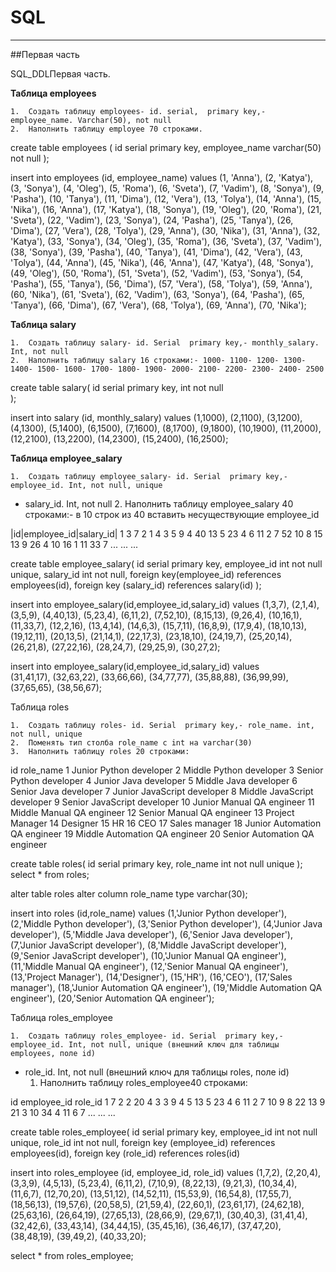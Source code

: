 # SQL
-----------------
##Первая часть

SQL_DDLПервая часть.

**Таблица employees**

	1.	Создать таблицу employees- id. serial,  primary key,- employee_name. Varchar(50), not null
	2.	Наполнить таблицу employee 70 строками.


create table employees (
		id serial primary key,
		employee_name varchar(50) not null
	);
	
insert into employees (id, employee_name) values 
	(1, 'Anna'),
	(2, 'Katya'),
	(3, 'Sonya'),
	(4, 'Oleg'), 
	(5, 'Roma'), 
	(6, 'Sveta'), 
	(7, 'Vadim'),
	(8, 'Sonya'), 
	(9, 'Pasha'),
	(10, 'Tanya'),
	(11, 'Dima'), 
	(12, 'Vera'),
	(13, 'Tolya'), 
	(14, 'Anna'),
	(15, 'Nika'),
  (16, 'Anna'),
	(17, 'Katya'),
	(18, 'Sonya'),
	(19, 'Oleg'), 
	(20, 'Roma'), 
	(21, 'Sveta'), 
	(22, 'Vadim'),
	(23, 'Sonya'), 
	(24, 'Pasha'),
	(25, 'Tanya'),
	(26, 'Dima'), 
	(27, 'Vera'),
	(28, 'Tolya'), 
	(29, 'Anna'),
	(30, 'Nika'),
  (31, 'Anna'),
	(32, 'Katya'),
	(33, 'Sonya'),
	(34, 'Oleg'), 
	(35, 'Roma'), 
	(36, 'Sveta'), 
	(37, 'Vadim'),
	(38, 'Sonya'), 
	(39, 'Pasha'),
	(40, 'Tanya'),
	(41, 'Dima'), 
	(42, 'Vera'),
	(43, 'Tolya'), 
	(44, 'Anna'),
	(45, 'Nika'),
    (46, 'Anna'),
	(47, 'Katya'),
	(48, 'Sonya'),
	(49, 'Oleg'), 
	(50, 'Roma'), 
	(51, 'Sveta'), 
	(52, 'Vadim'),
	(53, 'Sonya'), 
	(54, 'Pasha'),
	(55, 'Tanya'),
  (56, 'Dima'), 
	(57, 'Vera'),
	(58, 'Tolya'), 
	(59, 'Anna'),
	(60, 'Nika'),
	(61, 'Sveta'), 
	(62, 'Vadim'),
	(63, 'Sonya'), 
	(64, 'Pasha'),
	(65, 'Tanya'),
	(66, 'Dima'), 
	(67, 'Vera'),
	(68, 'Tolya'), 
	(69, 'Anna'),
	(70, 'Nika');


**Таблица salary**

	1.	Создать таблицу salary- id. Serial  primary key,- monthly_salary. Int, not null
	2.	Наполнить таблицу salary 16 строками:- 1000- 1100- 1200- 1300- 1400- 1500- 1600- 1700- 1800- 1900- 2000- 2100- 2200- 2300- 2400- 2500


create table salary(
         id serial primary key,
          int not null       
);

insert into salary (id, monthly_salary) values
   (1,1000),
   (2,1100),
   (3,1200),
   (4,1300),
   (5,1400),
   (6,1500),
   (7,1600),
   (8,1700),
   (9,1800),
   (10,1900),
   (11,2000),
   (12,2100),
   (13,2200),
   (14,2300),
   (15,2400),
   (16,2500);



**Таблица employee_salary**

	1.	Создать таблицу employee_salary- id. Serial  primary key,- employee_id. Int, not null, unique
- salary_id. Int, not null
	2.	Наполнить таблицу employee_salary 40 строками:- в 10 строк из 40 вставить несуществующие employee_id

|id|employee_id|salary_id|
1	3	7
2	1	4
3	5	9
4	40	13
5	23	4
6	11	2
7	52	10
8	15	13
9	26	4
10	16	1
11	33	7
...	...	...

create table employee_salary(
         id serial primary key,
         employee_id int not null unique,
         salary_id int not null,
         foreign key(employee_id)
            references employees(id),
         foreign key (salary_id)
            references salary(id)
);

insert into employee_salary(id,employee_id,salary_id) values 
             (1,3,7),
             (2,1,4),
             (3,5,9),
             (4,40,13),
             (5,23,4),
             (6,11,2),
             (7,52,10),
             (8,15,13),
             (9,26,4),
             (10,16,1),
             (11,33,7),
             (12,2,16),
             (13,4,14),
             (14,6,3),
             (15,7,11),
             (16,8,9),
             (17,9,4),
             (18,10,13),
             (19,12,11),
             (20,13,5),
             (21,14,1),
             (22,17,3),
             (23,18,10),
             (24,19,7),
             (25,20,14),
             (26,21,8),
             (27,22,16),
             (28,24,7),
             (29,25,9),
             (30,27,2);
             
            
 insert into employee_salary(id,employee_id,salary_id) values             
	         (31,41,17),
	         (32,63,22),
	         (33,66,66),
	         (34,77,77),
	         (35,88,88),
	         (36,99,99),
	         (37,65,65),
	         (38,56,67);
	        


























Таблица roles

	1.	Создать таблицу roles- id. Serial  primary key,- role_name. int, not null, unique
	2.	Поменять тип столба role_name с int на varchar(30)
	3.	Наполнить таблицу roles 20 строками:

id	role_name
1	Junior Python developer
2	Middle Python developer
3	Senior Python developer
4	Junior Java developer
5	Middle Java developer
6	Senior Java developer
7	Junior JavaScript developer
8	Middle JavaScript developer
9	Senior JavaScript developer
10	Junior Manual QA engineer
11	Middle Manual QA engineer
12	Senior Manual QA engineer
13	Project Manager
14	Designer
15	HR
16	CEO
17	Sales manager
18	Junior Automation QA engineer
19	Middle Automation QA engineer
20	Senior Automation QA engineer

create table roles(
        id serial primary key,
        role_name int not null unique
);
select * from roles;	      

alter table roles 
alter column role_name type varchar(30);
	        
insert into roles (id,role_name) values 
            (1,'Junior Python developer'),
            (2,'Middle Python developer'),
            (3,'Senior Python developer'),
            (4,'Junior Java developer'),
            (5,'Middle Java developer'),
            (6,'Senior Java developer'),
            (7,'Junior JavaScript developer'),
            (8,'Middle JavaScript developer'),
            (9,'Senior JavaScript developer'),
            (10,'Junior Manual QA engineer'),
            (11,'Middle Manual QA engineer'),
            (12,'Senior Manual QA engineer'),
            (13,'Project Manager'),
            (14,'Designer'),
            (15,'HR'),
            (16,'CEO'),
            (17,'Sales manager'),
            (18,'Junior Automation QA engineer'),
            (19,'Middle Automation QA engineer'),
            (20,'Senior Automation QA engineer');




















Таблица roles_employee

	1.	Создать таблицу roles_employee- id. Serial  primary key,- employee_id. Int, not null, unique (внешний ключ для таблицы employees, поле id)
- role_id. Int, not null (внешний ключ для таблицы roles, поле id)
	1.	Наполнить таблицу roles_employee40 строками:

id	employee_id	role_id
1	7	2
2	20	4
3	3	9
4	5	13
5	23	4
6	11	2
7	10	9
8	22	13
9	21	3
10	34	4
11	6	7
...	...	...

create table roles_employee(
	id serial  primary key,
	employee_id int not null unique,
	role_id int not null,
	foreign key (employee_id)
		references employees(id),
	foreign key (role_id)
		references roles(id)


insert into roles_employee (id, employee_id, role_id) values
           (1,7,2),
           (2,20,4),
           (3,3,9),
           (4,5,13),
           (5,23,4),
           (6,11,2),
           (7,10,9),
           (8,22,13),
           (9,21,3),
           (10,34,4),
           (11,6,7),
           (12,70,20),
           (13,51,12),
           (14,52,11),
           (15,53,9),
           (16,54,8),
           (17,55,7),
           (18,56,13),
           (19,57,6),
           (20,58,5),
           (21,59,4),
           (22,60,1),
           (23,61,17),
           (24,62,18),
           (25,63,16),
           (26,64,19),
           (27,65,13),
           (28,66,9),
           (29,67,1),
           (30,40,3),
           (31,41,4),
           (32,42,6),
           (33,43,14),
           (34,44,15),
           (35,45,16),
           (36,46,17),
           (37,47,20),
           (38,48,19),
           (39,49,2),
           (40,33,20);
        
   select * from roles_employee;        

